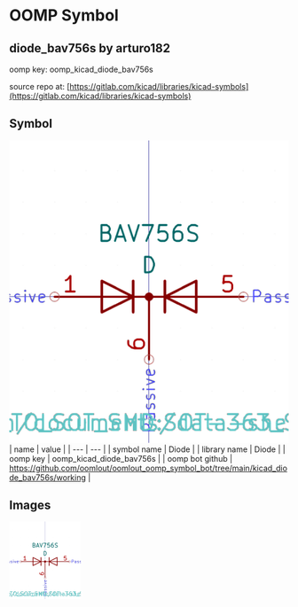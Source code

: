 # OOMP Symbol  
## diode_bav756s  by arturo182  
  
oomp key: oomp_kicad_diode_bav756s  
  
source repo at: [https://gitlab.com/kicad/libraries/kicad-symbols](https://gitlab.com/kicad/libraries/kicad-symbols)  
## Symbol  
  
[![working.png](working_600.png)](working.png)  
| name | value | 
| --- | --- | 
| symbol name | Diode | 
| library name | Diode | 
| oomp key | oomp_kicad_diode_bav756s | 
| oomp bot github | https://github.com/oomlout/oomlout_oomp_symbol_bot/tree/main/kicad_diode_bav756s/working | 
## Images  
  
[![working.png](working_140.png)](working.png)  
